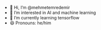 - 👋 Hi, I’m @mehmetemredemir
- 👀 I’m interested in AI and machine learning
- 🌱 I’m currently learning tensorflow
- 😄 Pronouns: he/him

<!---
mehmetemredemir/mehmetemredemir is a ✨ special ✨ repository because its `README.md` (this file) appears on your GitHub profile.
You can click the Preview link to take a look at your changes.
--->
